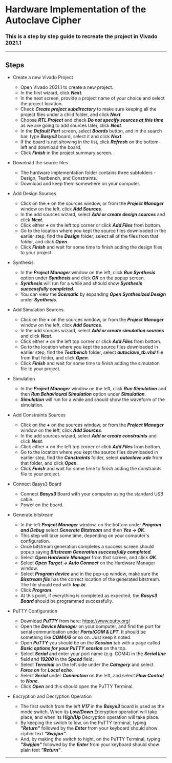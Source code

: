 # Hardware Implementation of the Autoclave Cipher
### This is a step by step guide to recreate the project in Vivado 2021.1
---




## Steps

- Create a new Vivado Project

  - Open Vivado 2021.1 to create a new project.
  - In the first wizard, click ***Next***.
  - In the next screen, provide a project name of your choice and select the project location.
  - Check ***Create project subdirectory*** to make sure keeping all the project files under a child folder, and click ***Next***.
  - Choose ***RTL Project*** and check ***Do not specify sources at this time*** as we are going to add sources later, click ***Next***.
  - In the ***Default Part*** screen, select ***Boards*** button, and in the search bar, type ***Basys3*** board, select it and click ***Next***.
  - If the board is not showing in the list, click ***Refresh*** on the bottom-left and download the board.
  - Click ***Finish*** in the project summary screen.

- Download the source files

  - The hardware implementation folder contains three subfolders - Design, Testbench, and Constraints. 
  - Download and keep them somewhere on your computer.

- Add Design Sources
  
  - Click on the ***+*** on the sources window, or from the ***Project Manager*** window on the left, click ***Add Sources***.
  - In the add sources wizard, select ***Add or create design sources*** and click ***Next***.
  - Click either ***+*** on the left top corner or click ***Add Files*** from bottom.
  - Go to the location where you kept the source files downloaded in the earlier step, find the ***Design*** folder, select all of the files from that folder, and click ***Open***.
  - Click ***Finish*** and wait for some time to finish adding the design files to your project.

- Synthesis

  - In the ***Project Manager*** window on the left, click ***Run Synthesis*** option under ***Synthesis*** and click ***OK*** on the popup screen.
  - ***Synthesis*** will run for a while and should show ***Synthesis successfully completed***.
  - You can view the ***Scematic*** by expanding ***Open Synthesized Design*** under ***Synthesis***. 


- Add Simulation Sources
  
  - Click on the ***+*** on the sources window, or from the ***Project Manager*** window on the left, click ***Add Sources***.
  - In the add sources wizard, select ***Add or create simulation sources*** and click ***Next***.
  - Click either ***+*** on the left top corner or click ***Add Files*** from bottom.
  - Go to the location where you kept the source files downloaded in earlier step, find the ***Testbench*** folder, select ***autoclave_tb.vhd*** file from that folder, and click ***Open***.
  - Click ***Finish*** and wait for some time to finish adding the simulation file to your project.


- Simulation

  - In the ***Project Manager*** window on the left, click ***Run Simulation*** and then ***Run Behavioural Simulation*** option under ***Simulation***.
  - ***Simulation*** will run for a while and should show the waveform of the simulation. 


- Add Constraints Sources
  
  - Click on the ***+*** on the sources window, or from the ***Project Manager*** window on the left, click ***Add Sources***.
  - In the add sources wizard, select ***Add or create constraints*** and click ***Next***.
  - Click either ***+*** on the left top corner or click ***Add Files*** from bottom.
  - Go to the location where you kept the source files downloaded in earlier step, find the ***Constraints*** folder, select ***autoclave.xdc*** from that folder, and click ***Open***.
  - Click ***Finish*** and wait for some time to finish adding the constraints file to your project.

- Connect Basys3 Board
  - Connect ***Basys3*** Board with your computer using the standard USB cable. 
  - Power on the board.

- Generate bitstream

  - In the left ***Project Manager*** window, on the bottom under ***Program and Debug*** select ***Generate Bitstream*** and then ***Yes -> OK***.
  - This step will take some time, depending on your computer's configuration.
  - Once bitstream generation completes a success screen should popup saying ***Bitstream Generation successfully completed***.
  - Select ***Open Hardware Manager*** from that screen, and click ***OK***.
  - Select ***Open Target -> Auto Connect*** on the Hardware Manager window.
  - Select ***Program device*** and in the pop-up window, make sure the ***Birstream file*** has the correct location of the generated bitstream. The file should end with ***top.bi***.
  - Click ***Program***.
  - At this point, if everything is completed as expected, the ***Basys3 Board*** should be programmed successfully.


- PuTTY Configuration

  - Download ***PuTTY*** from here: https://www.putty.org/
  - Open the ***Device Manager*** on your computer, and find the port for serial communication under ***Ports(COM & LPT***. It should be something like ***COM4/6*** or so on. Just keep it noted.
  - Open ***PuTTY*** you should be on the ***Session*** tab with a page called ***Basic options for your PuTTY session*** on the top. 
  - Select ***Serial*** and enter your port name (e.g. COM4) in the ***Serial line*** field and ***19200*** in the ***Speed*** field. 
  - Select ***Terminal*** on the left side under the ***Category*** and select ***Force on*** for ***Local echo***.
  - Select ***Serial*** under ***Connection*** on the left, and select ***Flow Control*** to ***None***.
  - Click ***Open*** and this should open the PuTTY Terminal.


- Encryption and Decryption Operation

  - The first switch from the left ***V17*** in the ***Basys3*** board is used as the mode switch. When its ***Low/Down*** Encryption operation will take place, and when its ***High/Up*** Decryption operation will take place. 
  - By keeping the switch to low, on the PuTTY terminal, typing ***"Return"*** followed by the ***Enter*** from your keyboard should show cipher text ***"Swpjan"***.
  - And, by making the switch to hight, on the PuTTY Terminal, typing ***"Swpjan"*** followed by the ***Enter*** from your keyboard should show plain text ***"Return"***.

---
